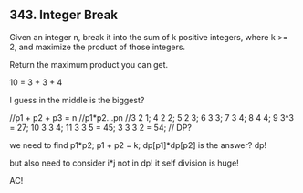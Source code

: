 ## 343. Integer Break
Given an integer n, break it into the sum of k positive integers, where k >= 2, and maximize the product of those integers.

Return the maximum product you can get.

10 = 3 + 3 + 4

I guess in the middle is the biggest?

//p1 + p2 + p3 = n
//p1*p2...pn
//3 2 1; 4 2 2; 5 2 3; 6 3 3; 7 3 4; 8 4 4; 9 3^3 = 27; 10  3 3 4; 11 3 3 5 = 45; 3 3 3 2 = 54;
// DP?

we need to find p1*p2; p1 + p2 = k; dp[p1]\*dp[p2] is the answer? dp!

but also need to consider i*j not in dp! it self division is huge!

AC!